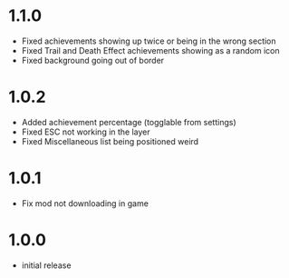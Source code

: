 # 1.1.0
- Fixed achievements showing up twice or being in the wrong section
- Fixed Trail and Death Effect achievements showing as a random icon
- Fixed background going out of border

# 1.0.2
- Added achievement percentage (togglable from settings)
- Fixed ESC not working in the layer
- Fixed Miscellaneous list being positioned weird

# 1.0.1
- Fix mod not downloading in game

# 1.0.0
- initial release